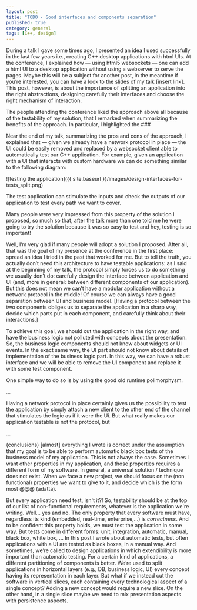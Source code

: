 ```yaml
---
layout: post
title: "TODO - Good interfaces and components separation"
published: true
category: general
tags: [C++, design]
---
```


<!--
•	Talk. Brief summary. Another future post. Link to the slides.
•	Summarizing the benefits, I told them about testing.
•	Show draft and explain the test part
•	You don’t need this architecture to have testable applications: as I said at the beginning, the protocol force us to do something we usually don’t do...
•	Of course we can always have a good separation between UI and business model
•	Show OO technique of separation, and how test it by using polymorphism 
•	... the property of test ability is not provided by the websocket protocol in se, but form the right separation (that is mandatory to have a protocol of communication)
•	We always need this separation? (No)
•	We always need this kind of test? (No) 
-->

During a talk I gave some times ago, I presented an idea I used successfully in the last few years i.e., creating C++ desktop applications with html UIs. At the conference, I explained how — using html5 websockets — one can add a html UI to a desktop application without using a webserver to serve the pages. Maybe this will be a subject for another post, in the meantime if you’re interested, you can have a look to the slides of my talk [insert link]. This post, however, is about the importance of splitting an application into the right abstractions, designing carefully their interfaces and choose the right mechanism of interaction.

The people attending the conference liked the approach above all because of the testability of my solution, that I remarked when summarizing the benefits of the approach. In particular, I highlighted the ###

Near the end of my talk, summarizing the pros and cons of the approach, I explained that — given we already have a network protocol in place — the UI could be easily removed and replaced by a websocket client able to automatically test our C++ application. For example, given an application with a UI that interacts with custom hardware we can do something similar to the following diagram:

![testing the application]({{ site.baseurl }}/images/design-interfaces-for-tests_split.png)

The test application can stimulate the inputs and check the outputs of our application to test every path we want to cover.

Many people were very impressed from this property of the solution I proposed, so much so that, after the talk more than one told me he were going to try the solution because it was so easy to test and hey, testing is so important!

Well, I’m very glad if many people will adopt a solution I proposed. After all, that was the goal of my presence at the conference in the first place: spread an idea I tried in the past that worked for me. But to tell the truth, you actually don’t need this architecture to have testable applications: as I said at the beginning of my talk, the protocol simply forces us to do something we usually don’t do: carefully design the interface between application and UI (and, more in general: between different components of our application). But this does not mean we can’t have a modular application without a network protocol in the middle! Of course we can always have a good separation between UI and business model.
[Having a protocol between the two components obliges us to separate the application in a sharp way, decide which parts put in each component, and carefully think about their interactions.]

To achieve this goal, we should cut the application in the right way, and have the business logic not polluted with concepts about the presentation. So, the business logic components should not know about widgets or UI events. In the exact same way, the UI part should not know about details of implementation of the business logic part.
In this way, we can have a robust interface and we will be able to remove the UI component and replace it with some test component.

One simple way to do so is by using the good old runtime polimorphysm. 

...

Having a network protocol in place certainly gives us the possibility to test the application by simply attach a new client to the other end of the channel that stimulates the logic as if it were the Ui. But what really makes our application testable is not the protocol, but 

...

(conclusions)
[almost] everything I wrote is correct under the assumption that my goal is to be able to perform automatic black box tests of the business model of my application. This is not always the case. Sometimes I want other properties in my application, and those properties requires a different form of my software.
In general, a universal solution / technique does not exist. When we face a new project, we should focus on the (non functional) properties we want to give to it, and decide which is the form most @@@ (adatta).

But every application need test, isn't it?! So, testability should be at the top of our list of non-functional requirements, whatever is the application we're writing. Well... yes and no. The only property that every software must have, regardless its kind (embedded, real-time, enterprise,...) is *correctness*. And to be confident this property holds, we must test the application in some way. But tests come in different forms: unit, integration, automatic, manual, black box, white box, ... In this post I wrote about automatic tests, but often applications with a UI are tested as black boxes, in a manual way. And sometimes, we’re called to design applications in which extendibility is more important than automatic testing. For a certain kind of applications, a different partitioning of components is better. We’re used to split applications in horizontal layers (e.g., DB, business logic, UI) every concept having its representation in each layer. But what if we instead cut the software in vertical slices, each containing every technological aspect of a single concept? Adding a new concept would require a new slice. On the other hand, in a single slice maybe we need to mix presentation aspects with persistence aspects.
